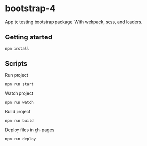 # bootstrap-4
App to testing bootstrap package.
With webpack, scss, and loaders.

## Getting started
```bash
npm install
```

## Scripts
Run project
```bash
npm run start
```
Watch project
```bash
npm run watch
```
Bulid project
```bash
npm run build
```
Deploy files in gh-pages
```bash
npm run deploy
```